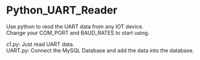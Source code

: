 # Python_UART_Reader
Use python to reod the UART data from any IOT device.  
Change your COM_PORT and BAUD_RATES to start using.  

c1.py: Just read UART data.  
UART.py: Connect the MySQL Database and add the data into the database.
